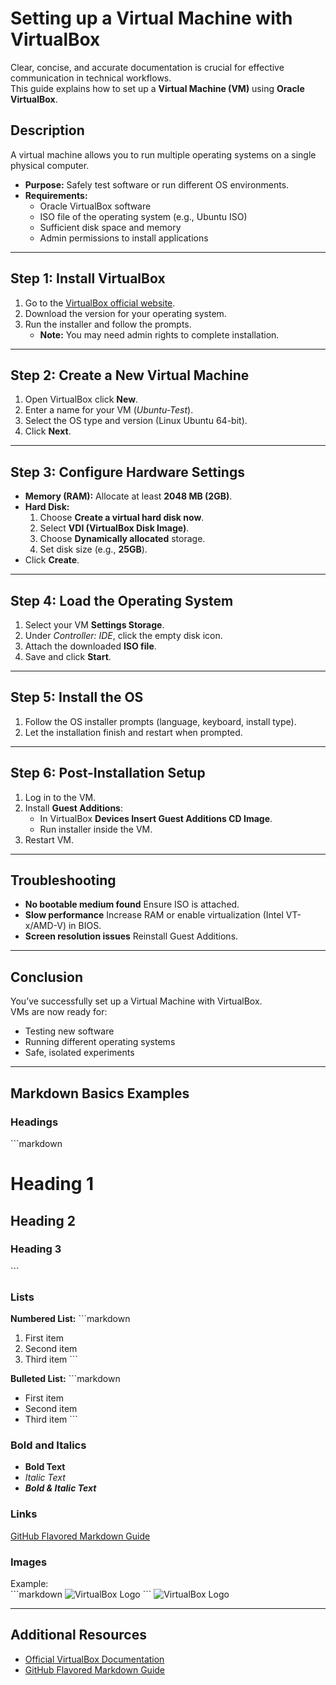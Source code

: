 # Setting up a Virtual Machine with VirtualBox

Clear, concise, and accurate documentation is crucial for effective communication in technical workflows.  
This guide explains how to set up a **Virtual Machine (VM)** using **Oracle VirtualBox**.  

## Description
A virtual machine allows you to run multiple operating systems on a single physical computer.  
- **Purpose:** Safely test software or run different OS environments.  
- **Requirements:**  
  - Oracle VirtualBox software  
  - ISO file of the operating system (e.g., Ubuntu ISO)  
  - Sufficient disk space and memory  
  - Admin permissions to install applications  

---

## Step 1: Install VirtualBox
1. Go to the [VirtualBox official website](https://www.virtualbox.org/).  
2. Download the version for your operating system.  
3. Run the installer and follow the prompts.  
   - **Note:** You may need admin rights to complete installation.  

---

## Step 2: Create a New Virtual Machine
1. Open VirtualBox click **New**.  
2. Enter a name for your VM (*Ubuntu-Test*).  
3. Select the OS type and version (Linux Ubuntu 64-bit).  
4. Click **Next**.  

---

## Step 3: Configure Hardware Settings
- **Memory (RAM):** Allocate at least **2048 MB (2GB)**.  
- **Hard Disk:**  
  1. Choose **Create a virtual hard disk now**.  
  2. Select **VDI (VirtualBox Disk Image)**.  
  3. Choose **Dynamically allocated** storage.  
  4. Set disk size (e.g., **25GB**).  
- Click **Create**.  

---

## Step 4: Load the Operating System
1. Select your VM **Settings Storage**.  
2. Under *Controller: IDE*, click the empty disk icon.  
3. Attach the downloaded **ISO file**.  
4. Save and click **Start**.  

---

## Step 5: Install the OS
1. Follow the OS installer prompts (language, keyboard, install type).  
2. Let the installation finish and restart when prompted.  

---

## Step 6: Post-Installation Setup
1. Log in to the VM.  
2. Install **Guest Additions**:  
   - In VirtualBox **Devices Insert Guest Additions CD Image**.  
   - Run installer inside the VM.  
3. Restart VM.  

---

## Troubleshooting
- **No bootable medium found** Ensure ISO is attached.  
- **Slow performance** Increase RAM or enable virtualization (Intel VT-x/AMD-V) in BIOS.  
- **Screen resolution issues** Reinstall Guest Additions.  

---

## Conclusion
You’ve successfully set up a Virtual Machine with VirtualBox.  
VMs are now ready for:  
- Testing new software  
- Running different operating systems  
- Safe, isolated experiments  

---

## Markdown Basics Examples

### Headings
\`\`\`markdown
# Heading 1
## Heading 2
### Heading 3
\`\`\`

### Lists
**Numbered List:**
\`\`\`markdown
1. First item
2. Second item
3. Third item
\`\`\`

**Bulleted List:**
\`\`\`markdown
- First item
- Second item
- Third item
\`\`\`

### Bold and Italics
- **Bold Text**  
- *Italic Text*  
- ***Bold & Italic Text***  

### Links
[GitHub Flavored Markdown Guide](https://guides.github.com/features/mastering-markdown/)  

### Images
Example:  
\`\`\`markdown
![VirtualBox Logo](https://www.virtualbox.org/graphics/vbox_logo2_gradient.png)
\`\`\`
![VirtualBox Logo](https://www.virtualbox.org/graphics/vbox_logo2_gradient.png)

---

## Additional Resources
- [Official VirtualBox Documentation](https://www.virtualbox.org/manual/UserManual.html)  
- [GitHub Flavored Markdown Guide](https://guides.github.com/features/mastering-markdown/)  
